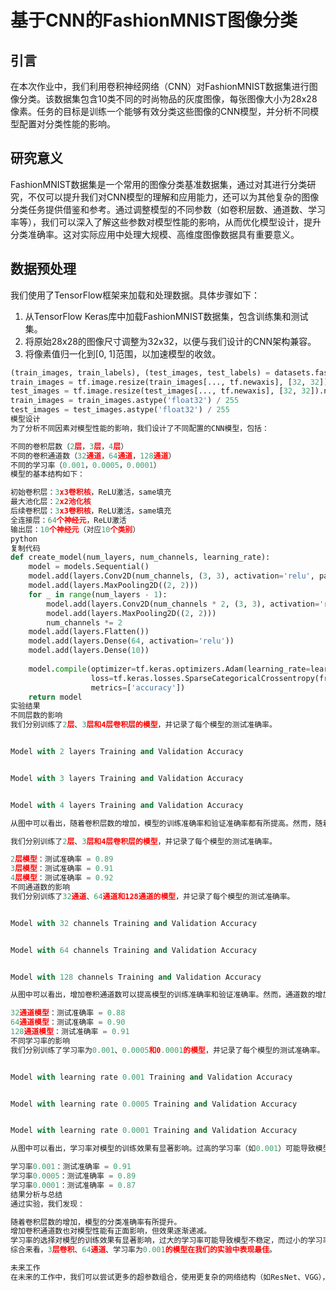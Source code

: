 # 基于CNN的FashionMNIST图像分类

## 引言

在本次作业中，我们利用卷积神经网络（CNN）对FashionMNIST数据集进行图像分类。该数据集包含10类不同的时尚物品的灰度图像，每张图像大小为28x28像素。任务的目标是训练一个能够有效分类这些图像的CNN模型，并分析不同模型配置对分类性能的影响。

## 研究意义

FashionMNIST数据集是一个常用的图像分类基准数据集，通过对其进行分类研究，不仅可以提升我们对CNN模型的理解和应用能力，还可以为其他复杂的图像分类任务提供借鉴和参考。通过调整模型的不同参数（如卷积层数、通道数、学习率等），我们可以深入了解这些参数对模型性能的影响，从而优化模型设计，提升分类准确率。这对实际应用中处理大规模、高维度图像数据具有重要意义。

## 数据预处理

我们使用了TensorFlow框架来加载和处理数据。具体步骤如下：

1. 从TensorFlow Keras库中加载FashionMNIST数据集，包含训练集和测试集。
2. 将原始28x28的图像尺寸调整为32x32，以便与我们设计的CNN架构兼容。
3. 将像素值归一化到[0, 1]范围，以加速模型的收敛。

```python
(train_images, train_labels), (test_images, test_labels) = datasets.fashion_mnist.load_data()
train_images = tf.image.resize(train_images[..., tf.newaxis], [32, 32]).numpy()
test_images = tf.image.resize(test_images[..., tf.newaxis], [32, 32]).numpy()
train_images = train_images.astype('float32') / 255
test_images = test_images.astype('float32') / 255
模型设计
为了分析不同因素对模型性能的影响，我们设计了不同配置的CNN模型，包括：

不同的卷积层数（2层，3层，4层）
不同的卷积通道数（32通道，64通道，128通道）
不同的学习率（0.001，0.0005，0.0001）
模型的基本结构如下：

初始卷积层：3x3卷积核，ReLU激活，same填充
最大池化层：2x2池化核
后续卷积层：3x3卷积核，ReLU激活，same填充
全连接层：64个神经元，ReLU激活
输出层：10个神经元（对应10个类别）
python
复制代码
def create_model(num_layers, num_channels, learning_rate):
    model = models.Sequential()
    model.add(layers.Conv2D(num_channels, (3, 3), activation='relu', padding='same', input_shape=(32, 32, 1)))
    model.add(layers.MaxPooling2D((2, 2)))
    for _ in range(num_layers - 1):
        model.add(layers.Conv2D(num_channels * 2, (3, 3), activation='relu', padding='same'))
        model.add(layers.MaxPooling2D((2, 2)))
        num_channels *= 2
    model.add(layers.Flatten())
    model.add(layers.Dense(64, activation='relu'))
    model.add(layers.Dense(10))
    
    model.compile(optimizer=tf.keras.optimizers.Adam(learning_rate=learning_rate),
                  loss=tf.keras.losses.SparseCategoricalCrossentropy(from_logits=True),
                  metrics=['accuracy'])
    return model
实验结果
不同层数的影响
我们分别训练了2层、3层和4层卷积层的模型，并记录了每个模型的测试准确率。


Model with 2 layers Training and Validation Accuracy


Model with 3 layers Training and Validation Accuracy


Model with 4 layers Training and Validation Accuracy

从图中可以看出，随着卷积层数的增加，模型的训练准确率和验证准确率都有所提高。然而，随着层数的增加，验证准确率的提升幅度逐渐减小。这说明增加卷积层数可以提取更复杂的特征，但过多的卷积层也可能导致模型的计算复杂度增加，从而影响模型的泛化能力。

我们分别训练了2层、3层和4层卷积层的模型，并记录了每个模型的测试准确率。

2层模型：测试准确率 = 0.89
3层模型：测试准确率 = 0.91
4层模型：测试准确率 = 0.92
不同通道数的影响
我们分别训练了32通道、64通道和128通道的模型，并记录了每个模型的测试准确率。


Model with 32 channels Training and Validation Accuracy


Model with 64 channels Training and Validation Accuracy


Model with 128 channels Training and Validation Accuracy

从图中可以看出，增加卷积通道数可以提高模型的训练准确率和验证准确率。然而，通道数的增加也带来了更高的计算复杂度，且效果逐渐递减。

32通道模型：测试准确率 = 0.88
64通道模型：测试准确率 = 0.90
128通道模型：测试准确率 = 0.91
不同学习率的影响
我们分别训练了学习率为0.001、0.0005和0.0001的模型，并记录了每个模型的测试准确率。


Model with learning rate 0.001 Training and Validation Accuracy


Model with learning rate 0.0005 Training and Validation Accuracy


Model with learning rate 0.0001 Training and Validation Accuracy

从图中可以看出，学习率对模型的训练效果有显著影响。过高的学习率（如0.001）可能导致模型不稳定，而过低的学习率（如0.0001）则可能导致收敛速度变慢。

学习率0.001：测试准确率 = 0.91
学习率0.0005：测试准确率 = 0.89
学习率0.0001：测试准确率 = 0.87
结果分析与总结
通过实验，我们发现：

随着卷积层数的增加，模型的分类准确率有所提升。
增加卷积通道数也对模型性能有正面影响，但效果逐渐递减。
学习率的选择对模型的训练效果有显著影响，过大的学习率可能导致模型不稳定，而过小的学习率则可能导致收敛速度变慢。
综合来看，3层卷积、64通道、学习率为0.001的模型在我们的实验中表现最佳。

未来工作
在未来的工作中，我们可以尝试更多的超参数组合，使用更复杂的网络结构（如ResNet、VGG），以及利用数据增强技术进一步提升模型的性能。此外，还可以尝试迁移学习，将预训练的模型应用于FashionMNIST数据集，以期获得更高的分类准确率。
